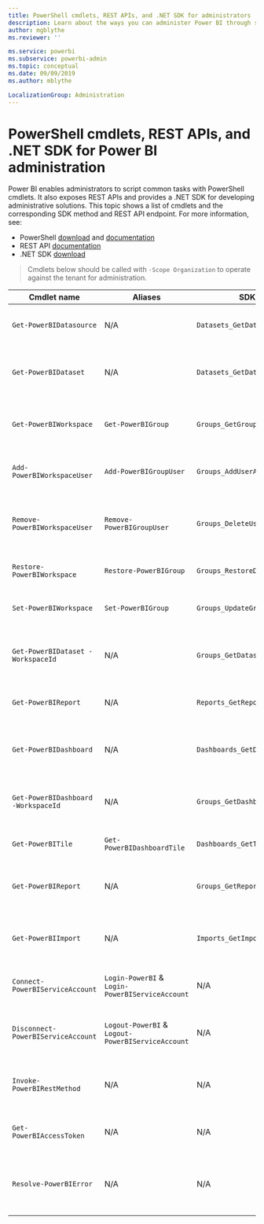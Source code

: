 ```yaml
---
title: PowerShell cmdlets, REST APIs, and .NET SDK for administrators
description: Learn about the ways you can administer Power BI through scripts and programming APIs.
author: mgblythe
ms.reviewer: ''

ms.service: powerbi
ms.subservice: powerbi-admin
ms.topic: conceptual
ms.date: 09/09/2019
ms.author: mblythe

LocalizationGroup: Administration
---
```


# PowerShell cmdlets, REST APIs, and .NET SDK for Power BI administration
Power BI enables administrators to script common tasks with PowerShell cmdlets. It also exposes REST APIs and provides a .NET SDK for developing administrative solutions. This topic shows a list of cmdlets and the corresponding SDK method and REST API endpoint. For more information, see:

- PowerShell [download](https://www.powershellgallery.com/packages/MicrosoftPowerBIMgmt/) and [documentation](https://docs.microsoft.com/powershell/power-bi/overview?view=powerbi-ps)
- REST API [documentation](https://docs.microsoft.com/rest/api/power-bi/admin)
- .NET SDK [download](https://www.nuget.org/packages/Microsoft.PowerBI.Api/)

> Cmdlets below should be called with `-Scope Organization` to operate against the tenant for administration.

| **Cmdlet name** | **Aliases** | **SDK method** | **REST API endpoint** | **Description** |
| --- | --- | --- | --- | --- |
| `Get-PowerBIDatasource` | N/A | `Datasets_GetDataSourcesAsAdmin` | /v1.0/myorg/admin/datasets/{datasetkey}/datasources | Gets the data sources for a given dataset. |
| `Get-PowerBIDataset` | N/A | `Datasets_GetDatasetsAsAdmin` | /v1.0/myorg/admin/datasets | Gets the full list of datasets in a Power BI tenant. |
| `Get-PowerBIWorkspace` | `Get-PowerBIGroup` | `Groups_GetGroupsAsAdmin` | /v1.0/myorg/admin/groups | Gets the full list of workspaces in a Power BI tenant. |
| `Add-PowerBIWorkspaceUser` | `Add-PowerBIGroupUser` | `Groups_AddUserAsAdmin` | /v1.0/myorg/admin/groups/{groupId}/users | Adds a user as a member to a given workspace. |
| `Remove-PowerBIWorkspaceUser` | `Remove-PowerBIGroupUser` | `Groups_DeleteUserAsAdmin` | /v1.0/myorg/admin/groups/{groupId}/users/{user} | Removes a user from the membership list of a given workspace. |
| `Restore-PowerBIWorkspace` |`Restore-PowerBIGroup` | `Groups_RestoreDeletedGroupAsAdmin` | /v1.0/myorg/admin/groups/{groupId}/restore | Restores a deleted workspace. |
| `Set-PowerBIWorkspace` |`Set-PowerBIGroup` | `Groups_UpdateGroupAsAdmin` | /v1.0/myorg/admin/groups/{groupId} | Updates the properties of a given workspace. |
| `Get-PowerBIDataset -WorkspaceId` | N/A | `Groups_GetDatasetsAsAdmin` | /v1.0/myorg/admin/groups/{group\_id}/datasets | Gets the datasets within a given workspace. |
| `Get-PowerBIReport` | N/A | `Reports_GetReportsAsAdmin` | /v1.0/myorg/admin/reports | Gets the full list of reports in a Power BI tenant. |
| `Get-PowerBIDashboard` | N/A | `Dashboards_GetDashboardsAsAdmin` | /v1.0/myorg/admin/dashboards | Gets the full list of dashboards in a Power BI tenant. |
| `Get-PowerBIDashboard -WorkspaceId` | N/A | `Groups_GetDashboardsAsAdmin` | /v1.0/myorg/admin/groups/{group\_id}/dashboards | Gets the dashboards within a given workspace. |
| `Get-PowerBITile` | `Get-PowerBIDashboardTile` | `Dashboards_GetTilesAsAdmin` | /v1.0/myorg/admin/dashboards/{dashboard\_id}/tiles | Gets the tiles of a given dashboard. |
| `Get-PowerBIReport` | N/A | `Groups_GetReportsAsAdmin` | /v1.0/myorg/admin/groups/{group\_id}/reports | Gets the reports within a given workspace. |
| `Get-PowerBIImport` | N/A | `Imports_GetImportsAsAdmin` | /v1.0/myorg/admin/imports | Gets the full list of imports in a Power BI tenant. |
| `Connect-PowerBIServiceAccount` | `Login-PowerBI` &  `Login-PowerBIServiceAccount` | N/A | N/A | Login to Power BI and start a session. |
| `Disconnect-PowerBIServiceAccount` | `Logout-PowerBI` & `Logout-PowerBIServiceAccount` | N/A | N/A | Logout of Power BI and close the existing session. |
| `Invoke-PowerBIRestMethod`| N/A | N/A | N/A | Send arbitrary REST API calls to Power BI. |
| `Get-PowerBIAccessToken`| N/A | N/A | N/A | Obtain the Power BI access token in a session. |
| `Resolve-PowerBIError`| N/A | N/A | N/A | Get detailed error information for unsuccessful cmdlet calls. |

